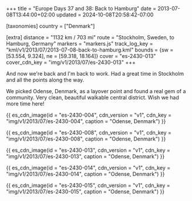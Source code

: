 +++
title = "Europe Days 37 and 38: Back to Hamburg"
date = 2013-07-08T13:44:00+02:00
updated = 2024-10-08T20:58:42-07:00

[taxonomies]
country = ["Denmark"]

[extra]
distance = "1132 km / 703 mi"
route = "Stockholm, Sweden, to Hamburg, Germany"
markers = "markers.js"
track_log_key = "kml/v1/2013/07/2013-07-08-back-to-hamburg.kml"
bounds = {sw = [53.554, 9.324], ne = [59.318, 18.164]}
cover = "es-2430-013"
cover_cdn_key = "img/v1/2013/07/es-2430-013"
+++

And now we're back and I'm back to work. Had a great time in Stockholm and all the points along the way.

<!-- more -->

We picked Odense, Denmark, as a layover point and found a real gem of a community. Very clean, beautiful walkable central district. Wish we had more time here!

{{ es_cdn_image(id = "es-2430-004", cdn_version = "v1", cdn_key = "img/v1/2013/07/es-2430-004", caption = "Odense, Denmark") }}

{{ es_cdn_image(id = "es-2430-008", cdn_version = "v1", cdn_key = "img/v1/2013/07/es-2430-008", caption = "Odense, Denmark") }}

{{ es_cdn_image(id = "es-2430-013", cdn_version = "v1", cdn_key = "img/v1/2013/07/es-2430-013", caption = "Odense, Denmark") }}

{{ es_cdn_image(id = "es-2430-014", cdn_version = "v1", cdn_key = "img/v1/2013/07/es-2430-014", caption = "Odense, Denmark") }}

{{ es_cdn_image(id = "es-2430-015", cdn_version = "v1", cdn_key = "img/v1/2013/07/es-2430-015", caption = "Odense, Denmark") }}
